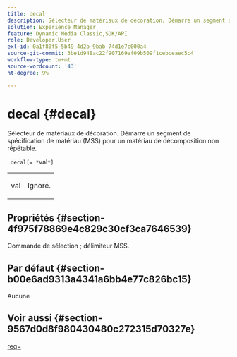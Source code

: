 ```yaml
---
title: decal
description: Sélecteur de matériaux de décoration. Démarre un segment de spécification de matériau (MSS) pour un matériau de décomposition non répétable.
solution: Experience Manager
feature: Dynamic Media Classic,SDK/API
role: Developer,User
exl-id: 0a1f80f5-5b49-4d2b-9bab-74d1e7c000a4
source-git-commit: 3be1d948ac22f907169ef09b509f1cebceaec5c4
workflow-type: tm+mt
source-wordcount: '43'
ht-degree: 9%

---
```


# decal {#decal}

Sélecteur de matériaux de décoration. Démarre un segment de spécification de matériau (MSS) pour un matériau de décomposition non répétable.

` decal[= *`val`*]`

<table id="simpletable_35431F0E19B143528BD75C82CFBC5EE0"> 
 <tr class="strow"> 
  <td class="stentry"> <p> <span class="varname"> val </span> </p> </td> 
  <td class="stentry"> <p>Ignoré. </p> </td> 
 </tr> 
</table>

## Propriétés {#section-4f975f78869e4c829c30cf3ca7646539}

Commande de sélection ; délimiteur MSS.

## Par défaut {#section-b00e6ad9313a4341a6bb4e77c826bc15}

Aucune

## Voir aussi {#section-9567d0d8f980430480c272315d70327e}

[req=](../../../../../ir-api/http-protocol/image-rendering-api-ref/c-ir-http-protocol-ref/c-ir-http-protocol-command-reference/r-ir-req.md#reference-792b1a663fb64261bd2de2a209b847fb)

